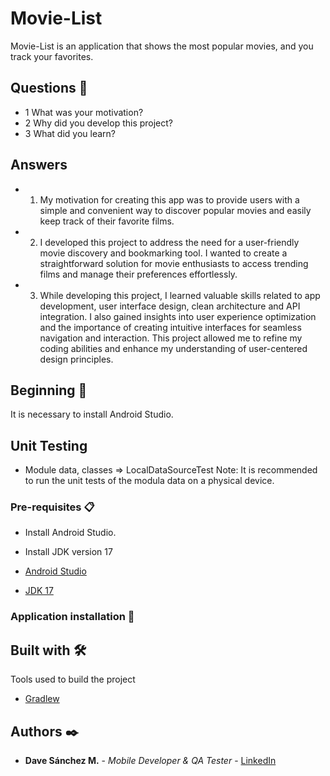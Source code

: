 # Movie-List

Movie-List is an application that shows the most popular movies, and you track your favorites.

## Questions 🤔

* 1 What was your motivation?
* 2 Why did you develop this project?
* 3 What did you learn?

## Answers

* 1. My motivation for creating this app was to provide users with a simple and convenient way to discover popular movies and easily keep track of their favorite films.
* 2. I developed this project to address the need for a user-friendly movie discovery and bookmarking tool. I wanted to create a straightforward solution for movie enthusiasts to access trending films and manage their preferences effortlessly.
* 3. While developing this project, I learned valuable skills related to app development, user interface design, clean architecture and API integration. I also gained insights into user experience optimization and the importance of creating intuitive interfaces for seamless navigation and interaction. This project allowed me to refine my coding abilities and enhance my understanding of user-centered design principles.

## Beginning 🚀

It is necessary to install Android Studio.

## Unit Testing

* Module data, classes => LocalDataSourceTest
Note: It is recommended to run the unit tests of the modula data on a physical device.

### Pre-requisites 📋

* Install Android Studio.
* Install JDK version 17

* [Android Studio](https://developer.android.com/studio) 
* [JDK 17](https://www.codejava.net/java-se/download-and-install-openjdk-17) 

### Application installation  🔧

## Built with 🛠️

Tools used to build the project

* [Gradlew](https://docs.gradle.org/current/userguide/gradle_wrapper.html) 

## Authors ✒️

* **Dave Sánchez M.** - *Mobile Developer & QA Tester* - [LinkedIn](https://www.linkedin.com/in/b-david-sánchez/)
